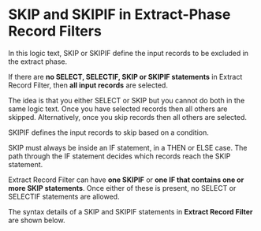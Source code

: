 
# SKIP and SKIPIF in Extract-Phase Record Filters
 
In this logic text, SKIP or SKIPIF define the input records to be excluded in the extract phase.

If there are **no SELECT, SELECTIF, SKIP or SKIPIF statements** in Extract Record Filter, then **all input records** are selected.

The idea is that you either SELECT or SKIP but you cannot do both in the same logic text. Once you have selected records then all others are skipped. Alternatively, once you skip records then all others are selected.

SKIPIF defines the input records to skip based on a condition.

SKIP must always be inside an IF statement, in a THEN or ELSE case. The path through the IF statement decides which records reach the SKIP statement.

Extract Record Filter can have **one SKIPIF** or **one IF that contains one or more SKIP statements**. Once either of these is present, no SELECT or SELECTIF statements are allowed.

The syntax details of a SKIP and SKIPIF statements in **Extract Record Filter** are shown below.
